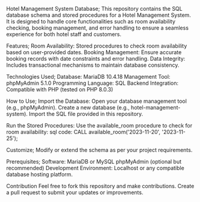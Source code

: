 Hotel Management System Database;
 This repository contains the SQL database schema and stored procedures for a Hotel Management System. 
 It is designed to handle core functionalities such as room availability checking, booking management, 
 and error handling to ensure a seamless experience for both hotel staff and customers.

Features;
   Room Availability: Stored procedures to check room availability based on user-provided dates.
   Booking Management: Ensure accurate booking records with date constraints and error handling.
   Data Integrity: Includes transactional mechanisms to maintain database consistency.

Technologies Used;
  Database: MariaDB 10.4.18
  Management Tool: phpMyAdmin 5.1.0
  Programming Language: SQL
  Backend Integration: Compatible with PHP (tested on PHP 8.0.3)

How to Use;
Import the Database:
   Open your database management tool (e.g., phpMyAdmin).
   Create a new database (e.g., hotel-management-system).
   Import the SQL file provided in this repository.

Run the Stored Procedures:
  Use the available_room procedure to check for room availability:
  sql code:
  CALL available_room('2023-11-20', '2023-11-25'); 

Customize;
    Modify or extend the schema as per your project requirements.

Prerequisites;
Software:
   MariaDB or MySQL
   phpMyAdmin (optional but recommended)
Development Environment:
   Localhost or any compatible database hosting platform.

Contribution
Feel free to fork this repository and make contributions. Create a pull request to submit your updates or improvements.

